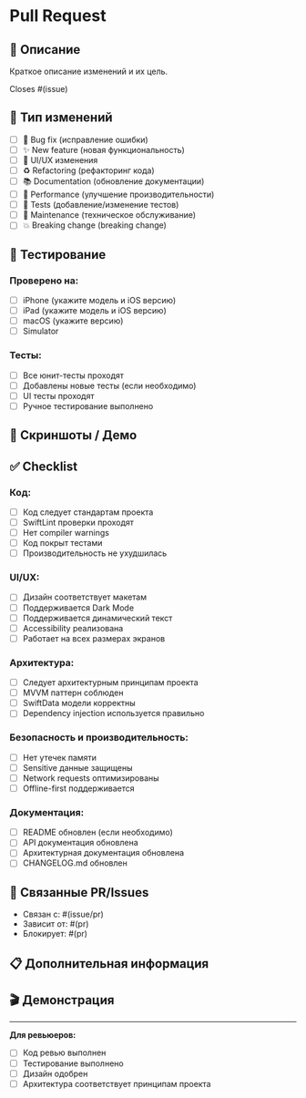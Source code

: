 # Pull Request

## 📝 Описание

Краткое описание изменений и их цель.

Closes #(issue)

## 🎯 Тип изменений

- [ ] 🐛 Bug fix (исправление ошибки)
- [ ] ✨ New feature (новая функциональность)
- [ ] 💄 UI/UX изменения
- [ ] ♻️ Refactoring (рефакторинг кода)
- [ ] 📚 Documentation (обновление документации)
- [ ] 🚀 Performance (улучшение производительности)
- [ ] 🧪 Tests (добавление/изменение тестов)
- [ ] 🔧 Maintenance (техническое обслуживание)
- [ ] 💥 Breaking change (breaking change)

## 🧪 Тестирование

### Проверено на:
- [ ] iPhone (укажите модель и iOS версию)
- [ ] iPad (укажите модель и iOS версию)
- [ ] macOS (укажите версию)
- [ ] Simulator

### Тесты:
- [ ] Все юнит-тесты проходят
- [ ] Добавлены новые тесты (если необходимо)
- [ ] UI тесты проходят
- [ ] Ручное тестирование выполнено

## 📱 Скриншоты / Демо

<!-- Добавьте скриншоты или GIF если есть UI изменения -->

## ✅ Checklist

### Код:
- [ ] Код следует стандартам проекта
- [ ] SwiftLint проверки проходят
- [ ] Нет compiler warnings
- [ ] Код покрыт тестами
- [ ] Производительность не ухудшилась

### UI/UX:
- [ ] Дизайн соответствует макетам
- [ ] Поддерживается Dark Mode
- [ ] Поддерживается динамический текст
- [ ] Accessibility реализована
- [ ] Работает на всех размерах экранов

### Архитектура:
- [ ] Следует архитектурным принципам проекта
- [ ] MVVM паттерн соблюден
- [ ] SwiftData модели корректны
- [ ] Dependency injection используется правильно

### Безопасность и производительность:
- [ ] Нет утечек памяти
- [ ] Sensitive данные защищены
- [ ] Network requests оптимизированы
- [ ] Offline-first поддерживается

### Документация:
- [ ] README обновлен (если необходимо)
- [ ] API документация обновлена
- [ ] Архитектурная документация обновлена
- [ ] CHANGELOG.md обновлен

## 🔗 Связанные PR/Issues

- Связан с: #(issue/pr)
- Зависит от: #(pr)
- Блокирует: #(pr)

## 📋 Дополнительная информация

<!-- Любая дополнительная информация, контекст или соображения -->

## 🎬 Демонстрация

<!-- Ссылки на прототипы, видео демонстрации или другие материалы -->

---

**Для ревьюеров:**
- [ ] Код ревью выполнен
- [ ] Тестирование выполнено
- [ ] Дизайн одобрен
- [ ] Архитектура соответствует принципам проекта 